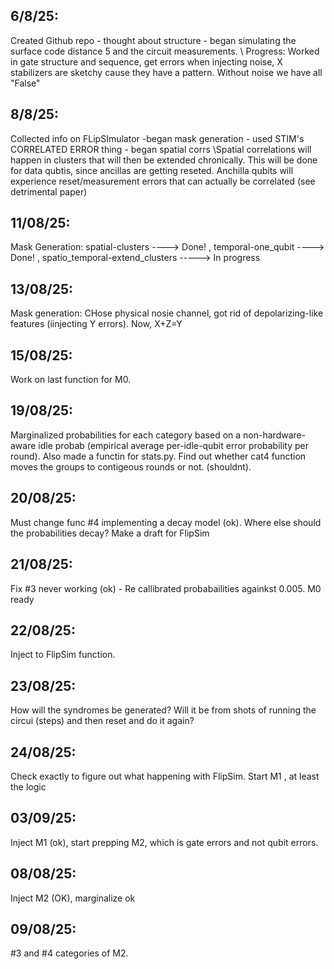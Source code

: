 ## 6/8/25:


 Created Github repo - thought about structure - began simulating the surface code distance 5 and the circuit measurements. \\ Progress: Worked in gate structure and sequence, get errors when injecting noise, X stabilizers are sketchy cause they have a pattern. Without noise we have all "False"


## 8/8/25: 

Collected info on FLipSImulator -began mask generation - used STIM's CORRELATED ERROR thing - began spatial corrs \\Spatial correlations will happen in clusters that will then be extended chronically. This will be done for data qubtis, since ancillas are getting reseted. Anchilla qubits will experience reset/measurement errors that can actually be correlated (see detrimental paper)


## 11/08/25:

Mask Generation: spatial-clusters ----> Done!   ,   temporal-one_qubit ----> Done!  , spatio_temporal-extend_clusters  -----> In progress


## 13/08/25:

Mask generation: CHose physical nosie channel, got rid of depolarizing-like features (iinjecting Y errors). Now, X+Z=Y

## 15/08/25:

Work on last function for M0. 

## 19/08/25:

Marginalized probabilities for each category based on a non-hardware-aware idle probab (empirical average per-idle-qubit error probability per round). 
Also made a functin for stats.py. Find out whether cat4 function moves the groups to contigeous rounds or not. (shouldnt). 

## 20/08/25:

Must change func #4 implementing a decay model (ok). Where else should the probabilities decay? Make a draft for FlipSim

## 21/08/25: 

Fix #3 never working (ok) - Re callibrated probabailities againkst 0.005. 
M0 ready

## 22/08/25:

Inject to FlipSim function. 

## 23/08/25:

How will the syndromes be generated? Will it be from shots of running the circui (steps) and then reset and do it again?

## 24/08/25: 

Check exactly to figure out what happening with FlipSim. Start M1 , at least the logic


## 03/09/25:

Inject M1 (ok), start prepping M2, which is gate errors and not qubit errors. 

## 08/08/25: 

Inject M2 (OK), marginalize ok

## 09/08/25: 

#3 and #4 categories of M2.
